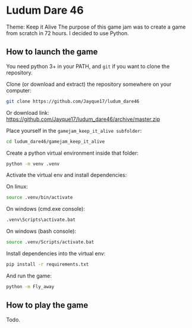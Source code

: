 # Ludum Dare 46

Theme: Keep it Alive
The purpose of this game jam was to create a game from scratch in 72 hours.
I decided to use Python. 

## How to launch the game

You need python 3+ in your PATH, and `git` if you want to clone the repository.

Clone (or download and extract) the repository somewhere on your computer:

```bash
git clone https://github.com/Jayque17/ludum_dare46
```

Or download link: https://github.com/Jayque17/ludum_dare46/archive/master.zip

Place yourself in the `gamejam_keep_it_alive subfolder`:

```bash
cd ludum_dare46/gamejam_keep_it_alive
```

Create a python virtual environment inside that folder:
```bash
python -m venv .venv
```

Activate the virtual env and install dependencies:

On linux:
```bash
source .venv/bin/activate
```

On windows (cmd.exe console):
```bash
.venv\Scripts\activate.bat
```

On windows (bash console):
```bash
source .venv/Scripts/activate.bat
```

Install dependencies into the virtual env:
```bash
pip install -r requirements.txt
```

And run the game:
```bash
python -m Fly_away
```

## How to play the game

Todo.
